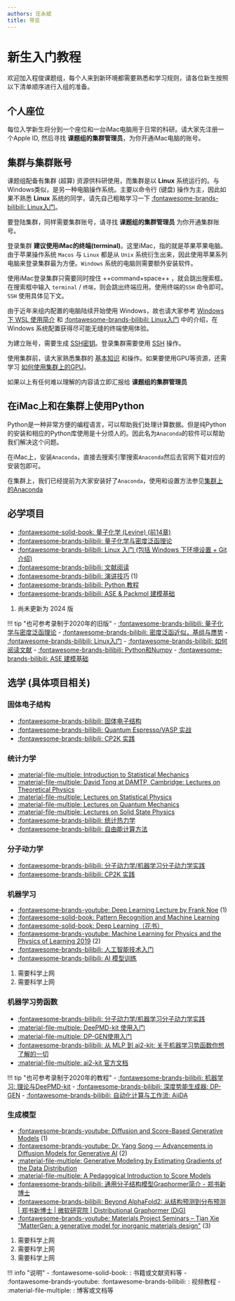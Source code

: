 ```yaml
---
authors: 庄永斌
title: 导览
---
```


# 新生入门教程

欢迎加入程俊课题组，每个人来到新环境都需要熟悉和学习规则，请各位新生按照以下清单顺序进行入组的准备。

## 个人座位

每位入学新生将分到一个座位和一台iMac电脑用于日常的科研。请大家先注册一个Apple ID, 然后寻找 **课题组的集群管理员**，为你开通iMac电脑的账号。

## 集群与集群账号

课题组配备有集群 (超算) 资源供科研使用，而集群是以 **Linux** 系统运行的。与Windows类似，是另一种电脑操作系统。主要以命令行 (键盘) 操作为主，因此如果不熟悉 **Linux** 系统的同学，请先自己粗略学习一下 [:fontawesome-brands-bilibili: Linux入门](./linux/2024.md)。

要登陆集群，同样需要集群账号，请寻找 **课题组的集群管理员** 为你开通集群账号。

登录集群 **建议使用iMac的终端(terminal)**。这里iMac，指的就是苹果苹果电脑。由于苹果操作系统 `Macos` 与 `Linux` 都是从 `Unix` 系统衍生出来，因此使用苹果系列电脑来登录集群最为方便。`Windows` 系统的电脑则需要额外安装软件。

使用iMac登录集群只需要同时按住 ++command+space++ ，就会跳出搜索框。在搜索框中输入 `terminal` / `终端`，则会跳出终端应用。使用终端的`SSH` 命令即可。`SSH` 使用具体见下文。

由于近年来组内配置的电脑陆续开始使用 Windows，故也请大家参考 [Windows下 WSL 使用简介](../cluster_usage/wsl_usage.md) 和 [:fontawesome-brands-bilibili: Linux入门](./linux/2024.md) 中的介绍，在 Windows 系统配置获得尽可能无缝的终端使用体验。

为建立账号，需要生成 [SSH密钥](../cluster_usage/ssh_note.md#create-key-pair)。登录集群需要使用 [SSH](../cluster_usage/ssh_note.md) 操作。

使用集群前，请大家熟悉集群的 [基本知识](../cluster_usage/cluster_usage.md) 和操作。如果要使用GPU等资源，还需学习 [如何使用集群上的GPU](../cluster_usage/gpu_usage.md)。

如果以上有任何难以理解的内容请立即汇报给 **课题组的集群管理员**

## 在iMac上和在集群上使用Python

Python是一种非常方便的编程语言，可以帮助我们处理计算数据。但是纯Python的安装和相应的Python库使用是十分烦人的。因此名为`Anaconda`的软件可以帮助我们解决这个问题。

在iMac上，安装`Anaconda`，直接去搜索引擎搜索`Anaconda`然后去官网下载对应的安装包即可。

在集群上，我们已经提前为大家安装好了`Anaconda`，使用和设置方法参见[集群上的Anaconda](../cluster_usage/conda.md)

## 必学项目

<div class="annotate" markdown>

- [:fontawesome-solid-book: 量子化学 (Levine) (前14章)](../book_recommendation.md)
- [:fontawesome-brands-bilibili: 量子化学与密度泛函理论](./qc_dft/2024.md)
- [:fontawesome-brands-bilibili: Linux 入门 (包括 Windows 下环境设置 + Git 介绍)](./linux/2024.md) 
- [:fontawesome-brands-bilibili: 文献阅读](./read_papers/2024.md)
- [:fontawesome-brands-bilibili: 演讲技巧](./presentation/2020.md) (1)
- [:fontawesome-brands-bilibili: Python 教程](./python/2024.md)
- [:fontawesome-brands-bilibili: ASE & Packmol 建模基础](./tools/2024-ase.md)

</div>

1. 尚未更新为 2024 版

!!! tip "也可参考录制于2020年的旧版"
    - [:fontawesome-brands-bilibili: 量子化学与密度泛函理论](./qc_dft/2020.md)
    - [:fontawesome-brands-bilibili: 密度泛函近似，基组与赝势](./qc_dft/2020-basis_pps.md)
    - [:fontawesome-brands-bilibili: Linux入门](./linux/2020.md)
    - [:fontawesome-brands-bilibili: 如何阅读文献](./read_papers/2020.md)
    - [:fontawesome-brands-bilibili: Python和Numpy](./python/2020.md)
    - [:fontawesome-brands-bilibili: ASE 建模基础](./tools/2020-ase.md)

## 选学 (具体项目相关)

### 固体电子结构

- [:fontawesome-brands-bilibili: 固体电子结构](./solid_electronic_structure/2024.md)
- [:fontawesome-brands-bilibili: Quantum Espresso/VASP 实战](./solid_electronic_structure/2024-qe_vasp.md)
- [:fontawesome-brands-bilibili: CP2K 实践](./md/2024-cp2k.md)

### 统计力学

- [:material-file-multiple: Introduction to Statistical Mechanics](https://web.stanford.edu/~peastman/statmech/#contents) 
- [:material-file-multiple: David Tong at DAMTP, Cambridge: Lectures on Theoretical Physics](http://www.damtp.cam.ac.uk/user/tong/teaching.html) 
- [:material-file-multiple: Lectures on Statistical Physics](https://www.damtp.cam.ac.uk/user/tong/statphys.html) 
- [:material-file-multiple: Lectures on Quantum Mechanics](http://www.damtp.cam.ac.uk/user/tong/quantum.html) 
- [:material-file-multiple: Lectures on Solid State Physics](http://www.damtp.cam.ac.uk/user/tong/solidstate.html)
- [:fontawesome-brands-bilibili: 统计热力学](./statistical_mechanics/2024.md)
- [:fontawesome-brands-bilibili: 自由能计算方法](./statistical_mechanics/2024-free_energy.md)

### 分子动力学

- [:fontawesome-brands-bilibili: 分子动力学/机器学习分子动力学实践](./md/2024-md.md)
- [:fontawesome-brands-bilibili: CP2K 实践](./md/2024-cp2k.md)

### 机器学习

<div class="annotate" markdown>

- [:fontawesome-brands-youtube: Deep Learning Lecture by Frank Noe](https://www.youtube.com/playlist?list=PLqPI2gxxYgMKN5AVcTajQ79BTV4BiFN_0) (1)
- [:fontawesome-solid-book: Pattern Recognition and Machine Learning](https://www.microsoft.com/en-us/research/uploads/prod/2006/01/Bishop-Pattern-Recognition-and-Machine-Learning-2006.pdf) 
- [:fontawesome-solid-book: Deep Learning（花书）](http://alvarestech.com/temp/deep/Deep%20Learning%20by%20Ian%20Goodfellow,%20Yoshua%20Bengio,%20Aaron%20Courville%20(z-lib.org).pdf) 
- [:fontawesome-brands-youtube: Machine Learning for Physics and the Physics of Learning 2019](https://www.youtube.com/playlist?list=PLHyI3Fbmv0SfQfS1rknFsr_UaaWpJ1EKA) (2)
- [:fontawesome-brands-bilibili: 人工智能技术入门](./ai/2024-ai.md)
- [:fontawesome-brands-bilibili: AI 模型训练](./ai/2024-train.md)

</div>

1. 需要科学上网
2. 需要科学上网

### 机器学习势函数

- [:fontawesome-brands-bilibili: 分子动力学/机器学习分子动力学实践](./md/2024-md.md)
- [:material-file-multiple: DeePMD-kit 使用入门](../software_usage/DeePMD-kit.md)
- [:material-file-multiple: DP-GEN使用入门](../software_usage/DP-GEN.md)
- [:fontawesome-brands-bilibili: 从 MLP 到 ai2-kit: 关于机器学习势函数你想了解的一切](./tools/2024-ai2-kit.md)
- [:material-file-multiple: ai2-kit 官方文档](https://wiki.cheng-group.net/ai2-kit-doc/)

!!! tip "也可参考录制于2020年的教程"
    - [:fontawesome-brands-bilibili: 机器学习: 理论与DeePMD-kit](./tools/2020-dpmd.md)
    - [:fontawesome-brands-bilibili: 深度势能生成器: DP-GEN](./tools/2020-dpgen.md)
    - [:fontawesome-brands-bilibili: 自动化计算与工作流: AiiDA](./tools/2020-workflow.md)

### 生成模型

<div class="annotate" markdown>

- [:fontawesome-brands-youtube: Diffusion and Score-Based Generative Models](https://www.youtube.com/watch?v=wMmqCMwuM2Q) (1)
- [:fontawesome-brands-youtube: Dr. Yang Song — Advancements in Diffusion Models for Generative AI](https://www.youtube.com/watch?v=y8q3gh61OY0)  (2)
- [:material-file-multiple: Generative Modeling by Estimating Gradients of the Data Distribution](http://yang-song.net/blog/2021/score/) 
- [:material-file-multiple: A Pedagogical Introduction to Score Models](https://ericmjl.github.io/score-models/) 
- [:fontawesome-brands-bilibili: 通用分子结构模型Graphormer简介 - 郑书新博士](https://www.bilibili.com/video/BV1eF411A76S) 
- [:fontawesome-brands-bilibili: Beyond AlphaFold2: 从结构预测到分布预测 | 郑书新博士 | 微软研究院 | Distributional Graphormer (DiG)](https://www.bilibili.com/video/BV1kV41137ud) 
- [:fontawesome-brands-youtube: Materials Project Seminars – Tian Xie "MatterGen: a generative model for inorganic materials design"](https://www.youtube.com/watch?v=Smz1go6_Spo) (3)

</div>

1. 需要科学上网
2. 需要科学上网
3. 需要科学上网


!!! info "说明"
    - :fontawesome-solid-book: : 书籍或文献资料等
    - :fontawesome-brands-youtube: :fontawesome-brands-bilibili: : 视频教程
    - :material-file-multiple: : 博客或文档等
